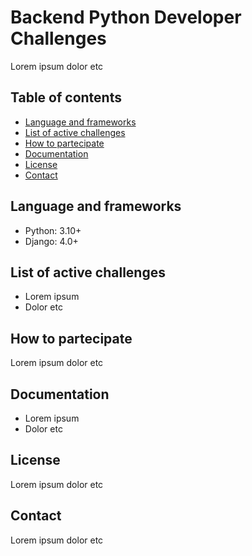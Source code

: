 # Backend Python Developer Challenges
Lorem ipsum dolor etc

## Table of contents
* [Language and frameworks](#language-and-frameworks)
* [List of active challenges](#list-of-active-challenges)
* [How to partecipate](#how-to-partecipate)
* [Documentation](#documentation)
* [License](#license)
* [Contact](#contact)

## Language and frameworks
* Python: 3.10+
* Django: 4.0+

## List of active challenges
* Lorem ipsum
* Dolor etc

## How to partecipate
Lorem ipsum dolor etc

## Documentation
* Lorem ipsum
* Dolor etc

## License
Lorem ipsum dolor etc

## Contact
Lorem ipsum dolor etc